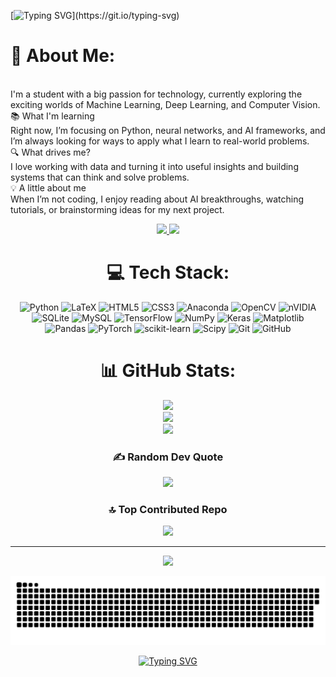[![Typing SVG](https://readme-typing-svg.demolab.com?font=Exo+2&weight=500&size=25&duration=2000&pause=1000&color=FE8118FC&background=FFFFFF00&center=true&vCenter=true&width=435&lines=%F0%9F%91%8BHi+there;I'm+Ali+Samaei;I+learn+something+new+every+day;I%E2%80%99m+into+ML%2C+DL%2C+and+Computer+Vision.)](https://git.io/typing-svg)
# 💫 About Me:
<br>I'm a student with a big passion for technology, currently exploring the exciting worlds of Machine Learning, Deep Learning, and Computer Vision.<br>📚 What I'm learning<br>Right now, I’m focusing on Python, neural networks, and AI frameworks, and I’m always looking for ways to apply what I learn to real-world problems.<br>🔍 What drives me?<br>I love working with data and turning it into useful insights and building systems that can think and solve problems.<br>💡 A little about me<br>When I’m not coding, I enjoy reading about AI breakthroughs, watching tutorials, or brainstorming ideas for my next project.<br>
<div align="center">
  <a href="alisamaeidaryani808@gmail.com">
   <img src="https://img.shields.io/badge/Gmail-333333?style=for-the-badge&logo=gmail&logoColor=red" target=_blank />
  </a>
<a href="https://www.linkedin.com/in/ali-samaeidaryani-9b7493286">
<img src="https://img.shields.io/badge/LinkedIn-0077B5?style=for-the-badge&logo=linkedin&logoColor=white" target=_blank/>
</a>

# 💻 Tech Stack:
![Python](https://img.shields.io/badge/python-3670A0?style=flat&logo=python&logoColor=ffdd54) ![LaTeX](https://img.shields.io/badge/latex-%23008080.svg?style=flat&logo=latex&logoColor=white) ![HTML5](https://img.shields.io/badge/html5-%23E34F26.svg?style=flat&logo=html5&logoColor=white) ![CSS3](https://img.shields.io/badge/css3-%231572B6.svg?style=flat&logo=css3&logoColor=white) ![Anaconda](https://img.shields.io/badge/Anaconda-%2344A833.svg?style=flat&logo=anaconda&logoColor=white) ![OpenCV](https://img.shields.io/badge/opencv-%23white.svg?style=flat&logo=opencv&logoColor=white) ![nVIDIA](https://img.shields.io/badge/cuda-000000.svg?style=flat&logo=nVIDIA&logoColor=green) ![SQLite](https://img.shields.io/badge/sqlite-%2307405e.svg?style=flat&logo=sqlite&logoColor=white) ![MySQL](https://img.shields.io/badge/mysql-4479A1.svg?style=flat&logo=mysql&logoColor=white) ![TensorFlow](https://img.shields.io/badge/TensorFlow-%23FF6F00.svg?style=flat&logo=TensorFlow&logoColor=white) ![NumPy](https://img.shields.io/badge/numpy-%23013243.svg?style=flat&logo=numpy&logoColor=white) ![Keras](https://img.shields.io/badge/Keras-%23D00000.svg?style=flat&logo=Keras&logoColor=white) ![Matplotlib](https://img.shields.io/badge/Matplotlib-%23ffffff.svg?style=flat&logo=Matplotlib&logoColor=black) ![Pandas](https://img.shields.io/badge/pandas-%23150458.svg?style=flat&logo=pandas&logoColor=white) ![PyTorch](https://img.shields.io/badge/PyTorch-%23EE4C2C.svg?style=flat&logo=PyTorch&logoColor=white) ![scikit-learn](https://img.shields.io/badge/scikit--learn-%23F7931E.svg?style=flat&logo=scikit-learn&logoColor=white) ![Scipy](https://img.shields.io/badge/SciPy-%230C55A5.svg?style=flat&logo=scipy&logoColor=%white) ![Git](https://img.shields.io/badge/git-%23F05033.svg?style=flat&logo=git&logoColor=white) ![GitHub](https://img.shields.io/badge/github-%23121011.svg?style=flat&logo=github&logoColor=white)
# 📊 GitHub Stats:
![](https://github-readme-stats.vercel.app/api?username=alisamaeid&theme=github_dark&hide_border=false&include_all_commits=false&count_private=false)<br/>
![](https://github-readme-stats-alisamaei.vercel.app/api?username=alisamaeid&count_private=true&show_icon=true&theme=github_dark&rank_icon=github&border_radius=10)<br/>
![](https://github-readme-stats.vercel.app/api/top-langs/?username=alisamaeid&theme=github_dark&hide_border=false&include_all_commits=false&count_private=false&layout=compact)

### ✍️ Random Dev Quote
![](https://quotes-github-readme.vercel.app/api?type=horizontal&theme=gruvbox)

### 🔝 Top Contributed Repo
![](https://github-contributor-stats.vercel.app/api?username=alisamaeid&limit=5&theme=great-gatsby&combine_all_yearly_contributions=true)

---
[![](https://visitcount.itsvg.in/api?id=alisamaeid&icon=0&color=0)](https://visitcount.itsvg.in)

<picture>
  <source media="(prefers-color-scheme: dark)" srcset="https://raw.githubusercontent.com/alisamaeid/alisamaeid/output/github-snake-dark.svg" />
  <source media="(prefers-color-scheme: light)" srcset="https://raw.githubusercontent.com/alisamaeid/alisamaeid/output/github-snake.svg" />
  <img alt="github-snake" src="https://raw.githubusercontent.com/alisamaeid/alisamaeid/output/github-snake.svg" />
</picture>

[![Typing SVG](https://readme-typing-svg.demolab.com?font=Exo+2&weight=500&size=30&duration=3000&pause=1000&color=08C8FEFC&background=FFFFFF00&center=true&vCenter=true&width=435&lines=Thank+You+for+Visiting!+%F0%9F%98%8A)](https://git.io/typing-svg)
